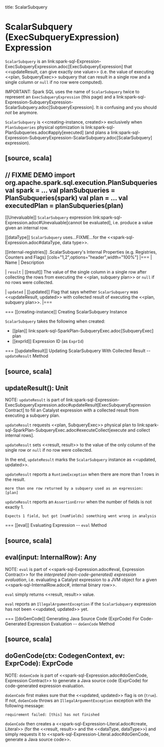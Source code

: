 title: ScalarSubquery

# ScalarSubquery (ExecSubqueryExpression) Expression

`ScalarSubquery` is an link:spark-sql-Expression-ExecSubqueryExpression.adoc[ExecSubqueryExpression] that <<updateResult, can give exactly one value>> (i.e. the value of executing <<plan, SubqueryExec>> subquery that can result in a single row and a single column or `null` if no row were computed).

IMPORTANT: Spark SQL uses the name of `ScalarSubquery` twice to represent an `ExecSubqueryExpression` (this page) and a link:spark-sql-Expression-SubqueryExpression-ScalarSubquery.adoc[SubqueryExpression]. It _is_ confusing and you should _not_ be anymore.

`ScalarSubquery` is <<creating-instance, created>> exclusively when `PlanSubqueries` physical optimization is link:spark-sql-PlanSubqueries.adoc#apply[executed] (and plans a link:spark-sql-Expression-SubqueryExpression-ScalarSubquery.adoc[ScalarSubquery] expression).

[source, scala]
----
// FIXME DEMO
import org.apache.spark.sql.execution.PlanSubqueries
val spark = ...
val planSubqueries = PlanSubqueries(spark)
val plan = ...
val executedPlan = planSubqueries(plan)
----

[[Unevaluable]]
`ScalarSubquery` expression link:spark-sql-Expression.adoc#Unevaluable[cannot be evaluated], i.e. produce a value given an internal row.

[[dataType]]
`ScalarSubquery` uses...FIXME...for the <<spark-sql-Expression.adoc#dataType, data type>>.

[[internal-registries]]
.ScalarSubquery's Internal Properties (e.g. Registries, Counters and Flags)
[cols="1,2",options="header",width="100%"]
|===
| Name
| Description

| `result`
| [[result]] The value of the single column in a single row after collecting the rows from executing the <<plan, subquery plan>> or `null` if no rows were collected.

| `updated`
| [[updated]] Flag that says whether `ScalarSubquery` was <<updateResult, updated>> with collected result of executing the <<plan, subquery plan>>.
|===

=== [[creating-instance]] Creating ScalarSubquery Instance

`ScalarSubquery` takes the following when created:

* [[plan]] link:spark-sql-SparkPlan-SubqueryExec.adoc[SubqueryExec] plan
* [[exprId]] Expression ID (as `ExprId`)

=== [[updateResult]] Updating ScalarSubquery With Collected Result -- `updateResult` Method

[source, scala]
----
updateResult(): Unit
----

NOTE: `updateResult` is part of link:spark-sql-Expression-ExecSubqueryExpression.adoc#updateResult[ExecSubqueryExpression Contract] to fill an Catalyst expression with a collected result from executing a subquery plan.

`updateResult` requests <<plan, SubqueryExec>> physical plan to link:spark-sql-SparkPlan-SubqueryExec.adoc#executeCollect[execute and collect internal rows].

`updateResult` sets <<result, result>> to the value of the only column of the single row or `null` if no row were collected.

In the end, `updateResult` marks the `ScalarSubquery` instance as <<updated, updated>>.

`updateResult` reports a `RuntimeException` when there are more than 1 rows in the result.

```
more than one row returned by a subquery used as an expression:
[plan]
```

`updateResult` reports an `AssertionError` when the number of fields is not exactly 1.

```
Expects 1 field, but got [numFields] something went wrong in analysis
```

=== [[eval]] Evaluating Expression -- `eval` Method

[source, scala]
----
eval(input: InternalRow): Any
----

NOTE: `eval` is part of <<spark-sql-Expression.adoc#eval, Expression Contract>> for the *interpreted (non-code-generated) expression evaluation*, i.e. evaluating a Catalyst expression to a JVM object for a given <<spark-sql-InternalRow.adoc#, internal binary row>>.

`eval` simply returns <<result, result>> value.

`eval` reports an `IllegalArgumentException` if the `ScalarSubquery` expression has not been <<updated, updated>> yet.

=== [[doGenCode]] Generating Java Source Code (ExprCode) For Code-Generated Expression Evaluation -- `doGenCode` Method

[source, scala]
----
doGenCode(ctx: CodegenContext, ev: ExprCode): ExprCode
----

NOTE: `doGenCode` is part of <<spark-sql-Expression.adoc#doGenCode, Expression Contract>> to generate a Java source code (ExprCode) for code-generated expression evaluation.

`doGenCode` first makes sure that the <<updated, updated>> flag is on (`true`). If not, `doGenCode` throws an `IllegalArgumentException` exception with the following message:

```
requirement failed: [this] has not finished
```

`doGenCode` then creates a <<spark-sql-Expression-Literal.adoc#create, Literal>> (for the <<result, result>> and the <<dataType, dataType>>) and simply requests it to <<spark-sql-Expression-Literal.adoc#doGenCode, generate a Java source code>>.
